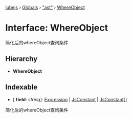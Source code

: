 [lubejs](../README.md) › [Globals](../globals.md) › ["ast"](../modules/_ast_.md) › [WhereObject](_ast_.whereobject.md)

# Interface: WhereObject

简化后的whereObject查询条件

## Hierarchy

* **WhereObject**

## Indexable

* \[ **field**: *string*\]: [Expression](../classes/_ast_.expression.md) | [JsConstant](../modules/_ast_.md#jsconstant) | [JsConstant](../modules/_ast_.md#jsconstant)[]

简化后的whereObject查询条件

